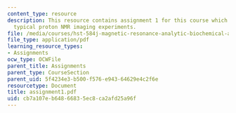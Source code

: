 ```yaml
---
content_type: resource
description: This resource contains assignment 1 for this course which discusses about
  typical proton NMR imaging experiments.
file: /media/courses/hst-584j-magnetic-resonance-analytic-biochemical-and-imaging-techniques-spring-2006/cb7a107eb64866835ec8ca2afd25a96f_assignment1.pdf
file_type: application/pdf
learning_resource_types:
- Assignments
ocw_type: OCWFile
parent_title: Assignments
parent_type: CourseSection
parent_uid: 5f4234e3-b500-f576-e943-64629e4c2f6e
resourcetype: Document
title: assignment1.pdf
uid: cb7a107e-b648-6683-5ec8-ca2afd25a96f
---
```

